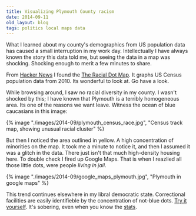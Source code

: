 ```yaml
---
title: Visualizing Plymouth County racism
date: 2014-09-11
old_layout: blog
tags: politics local maps data
---
```


What I learned about my county's demographics from US population data has caused a small interruption in my work day. Intellectually I have always known the story this data told me, but seeing the data in a map was shocking. Shocking enough to merit a few minutes to share.

From [Hacker News](https://news.ycombinator.com/) I found the [The Racial Dot Map](https://demographics.coopercenter.org/DotMap/index.html). It graphs US Census population data from 2010. Its wonderful to look at. Go have a look.

While browsing around, I saw no racial diversity in my county. I wasn't shocked by this; I have known that Plymouth is a terribly homogeneous area. Its one of the reasons we want leave. Witness the ocean of blue caucasians in this image:

{% image "./images/2014-09/plymouth_census_race.jpg", "Census track map, showing unusual racial cluster" %}

But then I noticed the area outlined in yellow. A high concentration of minorities on the map. It took me a minute to notice it, and then I assumed it was a glitch in the data. There just isn't that much high-density housing here. To double check I fired up Google Maps. That is when I reazlied all those little dots, were people _living in jail_.

{% image "./images/2014-09/google_maps_plymouth.jpg", "Plymouth in google maps" %}

This trend continues elsewhere in my libral democratic state. Correctional facilities are easily identifieble by the concentration of not-blue dots. [Try it yourself](https://demographics.coopercenter.org/DotMap/index.html). It's sobering, even when you know the [stats](https://www.naacp.org/pages/criminal-justice-fact-sheet).

